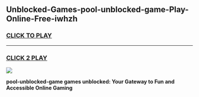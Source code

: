 
## Unblocked-Games-pool-unblocked-game-Play-Online-Free-iwhzh
<h3>
<a href="https://premium76.site?title=pool-unblocked-game&ref=26A">CLICK TO PLAY</a></h3>
<hr>

<h3>
<a href="https://premium76.site?title=pool-unblocked-game&ref=26A">CLICK 2 PLAY</a>
  
</h3>

<a href="https://premium76.site?title=pool-unblocked-game&ref=26A"><img src="https://clearcache.store/games.png"></a>


**pool-unblocked-game games unblocked: Your Gateway to Fun and Accessible Online Gaming**
